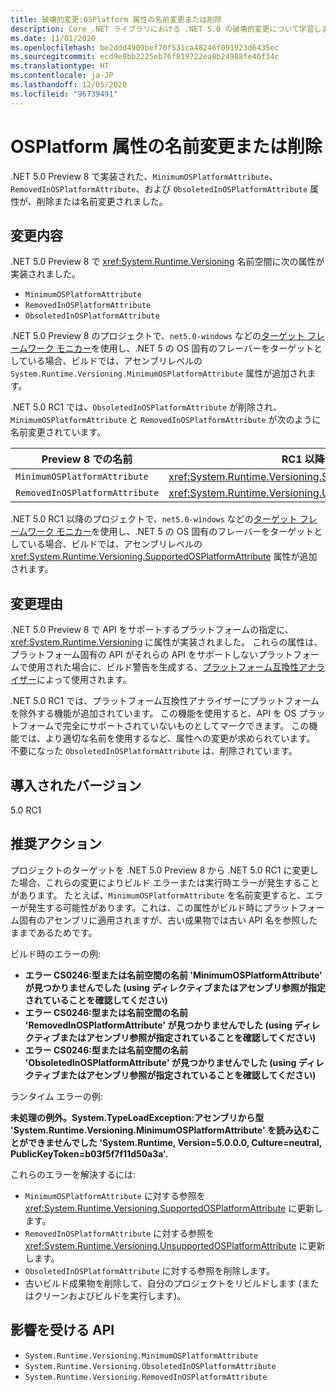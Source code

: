 ```yaml
---
title: 破壊的変更:OSPlatform 属性の名前変更または削除
description: Core .NET ライブラリにおける .NET 5.0 の破壊的変更について学習します。プレビュー バージョンで実装された OS プラットフォームの属性が削除または名前変更されました。
ms.date: 11/01/2020
ms.openlocfilehash: be2ddd4909bef70f531ca48246f091923d6435ec
ms.sourcegitcommit: ecd9e9bb2225eb76f819722ea8b24988fe46f34c
ms.translationtype: HT
ms.contentlocale: ja-JP
ms.lasthandoff: 12/05/2020
ms.locfileid: "96739491"
---
```

# <a name="osplatform-attributes-renamed-or-removed"></a>OSPlatform 属性の名前変更または削除

.NET 5.0 Preview 8 で実装された、`MinimumOSPlatformAttribute`、`RemovedInOSPlatformAttribute`、および `ObsoletedInOSPlatformAttribute` 属性が、削除または名前変更されました。

## <a name="change-description"></a>変更内容

.NET 5.0 Preview 8 で <xref:System.Runtime.Versioning> 名前空間に次の属性が実装されました。

- `MinimumOSPlatformAttribute`
- `RemovedInOSPlatformAttribute`
- `ObsoletedInOSPlatformAttribute`

.NET 5.0 Preview 8 のプロジェクトで、`net5.0-windows` などの[ターゲット フレームワーク モニカー](../../../../standard/frameworks.md)を使用し、.NET 5 の OS 固有のフレーバーをターゲットとしている場合、ビルドでは、アセンブリレベルの `System.Runtime.Versioning.MinimumOSPlatformAttribute` 属性が追加されます。

.NET 5.0 RC1 では、`ObsoletedInOSPlatformAttribute` が削除され、`MinimumOSPlatformAttribute` と `RemovedInOSPlatformAttribute` が次のように名前変更されています。

| Preview 8 での名前 | RC1 以降での名前 |
| - | - |
| `MinimumOSPlatformAttribute` | <xref:System.Runtime.Versioning.SupportedOSPlatformAttribute> |
| `RemovedInOSPlatformAttribute` | <xref:System.Runtime.Versioning.UnsupportedOSPlatformAttribute> |

.NET 5.0 RC1 以降のプロジェクトで、`net5.0-windows` などの[ターゲット フレームワーク モニカー](../../../../standard/frameworks.md)を使用し、.NET 5 の OS 固有のフレーバーをターゲットとしている場合、ビルドでは、アセンブリレベルの <xref:System.Runtime.Versioning.SupportedOSPlatformAttribute> 属性が追加されます。

## <a name="reason-for-change"></a>変更理由

.NET 5.0 Preview 8 で API をサポートするプラットフォームの指定に、<xref:System.Runtime.Versioning> に属性が実装されました。 これらの属性は、プラットフォーム固有の API がそれらの API をサポートしないプラットフォームで使用された場合に、ビルド警告を生成する、[プラットフォーム互換性アナライザー](../../code-analysis/5.0/ca1416-platform-compatibility-analyzer.md)によって使用されます。

.NET 5.0 RC1 では、プラットフォーム互換性アナライザーにプラットフォームを除外する機能が追加されています。 この機能を使用すると、API を OS プラットフォームで完全にサポートされていないものとしてマークできます。 この機能では、より適切な名前を使用するなど、属性への変更が求められています。 不要になった `ObsoletedInOSPlatformAttribute` は、削除されています。

## <a name="version-introduced"></a>導入されたバージョン

5.0 RC1

## <a name="recommended-action"></a>推奨アクション

プロジェクトのターゲットを .NET 5.0 Preview 8 から .NET 5.0 RC1 に変更した場合、これらの変更によりビルド エラーまたは実行時エラーが発生することがあります。 たとえば、`MinimumOSPlatformAttribute` を名前変更すると、エラーが発生する可能性があります。これは、この属性がビルド時にプラットフォーム固有のアセンブリに適用されますが、古い成果物では古い API 名を参照したままであるためです。

ビルド時のエラーの例:

- **エラー CS0246:型または名前空間の名前 'MinimumOSPlatformAttribute' が見つかりませんでした (using ディレクティブまたはアセンブリ参照が指定されていることを確認してください)**
- **エラー CS0246:型または名前空間の名前 'RemovedInOSPlatformAttribute' が見つかりませんでした (using ディレクティブまたはアセンブリ参照が指定されていることを確認してください)**
- **エラー CS0246:型または名前空間の名前 'ObsoletedInOSPlatformAttribute' が見つかりませんでした (using ディレクティブまたはアセンブリ参照が指定されていることを確認してください)**

ランタイム エラーの例:

**未処理の例外。System.TypeLoadException:アセンブリから型 'System.Runtime.Versioning.MinimumOSPlatformAttribute' を読み込むことができませんでした 'System.Runtime, Version=5.0.0.0, Culture=neutral, PublicKeyToken=b03f5f7f11d50a3a'.**

これらのエラーを解決するには:

- `MinimumOSPlatformAttribute` に対する参照を <xref:System.Runtime.Versioning.SupportedOSPlatformAttribute> に更新します。
- `RemovedInOSPlatformAttribute` に対する参照を <xref:System.Runtime.Versioning.UnsupportedOSPlatformAttribute> に更新します。
- `ObsoletedInOSPlatformAttribute` に対する参照を削除します。
- 古いビルド成果物を削除して、自分のプロジェクトをリビルドします (またはクリーンおよびビルドを実行します)。

## <a name="affected-apis"></a>影響を受ける API

- `System.Runtime.Versioning.MinimumOSPlatformAttribute`
- `System.Runtime.Versioning.ObsoletedInOSPlatformAttribute`
- `System.Runtime.Versioning.RemovedInOSPlatformAttribute`

<!--

### Category

Core .NET libraries

### Affected APIs

- `T:System.Runtime.Versioning.MinimumOSPlatformAttribute`
- `T:System.Runtime.Versioning.ObsoletedInOSPlatformAttribute`
- `T:System.Runtime.Versioning.RemovedInOSPlatformAttribute`

-->
